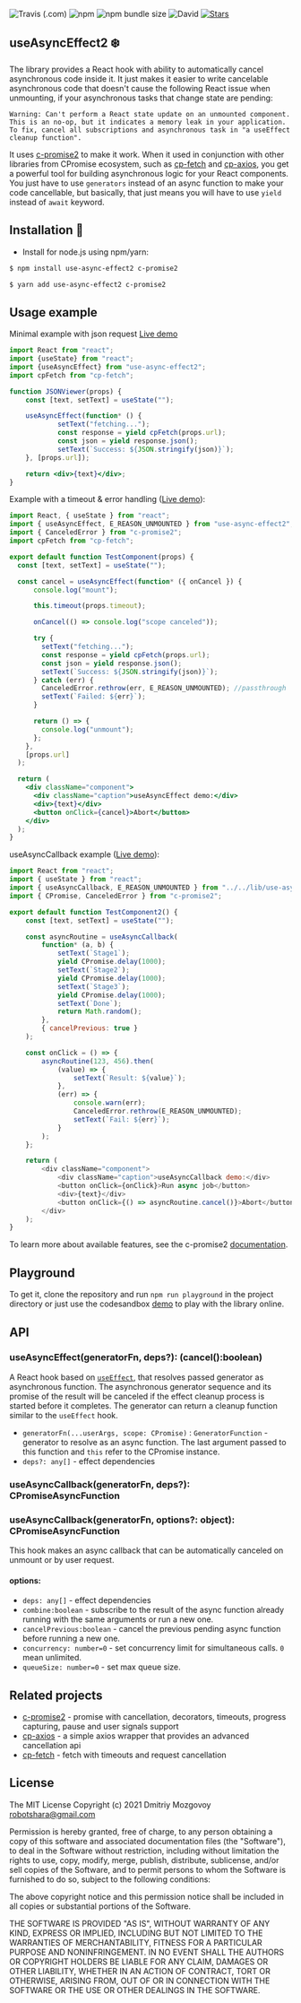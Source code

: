 ![Travis (.com)](https://img.shields.io/travis/com/DigitalBrainJS/use-async-effect)
![npm](https://img.shields.io/npm/dm/use-async-effect2)
![npm bundle size](https://img.shields.io/bundlephobia/minzip/use-async-effect)
![David](https://img.shields.io/david/DigitalBrainJS/use-async-effect)
[![Stars](https://badgen.net/github/stars/DigitalBrainJS/use-async-effect)](https://github.com/DigitalBrainJS/use-async-effect/stargazers)

## useAsyncEffect2 :snowflake:
The library provides a React hook with ability to automatically cancel asynchronous code inside it.
It just makes it easier to write cancelable asynchronous code that doesn't cause 
the following React issue when unmounting, if your asynchronous tasks that change state are pending:
````
Warning: Can't perform a React state update on an unmounted component. 
This is an no-op, but it indicates a memory leak in your application. 
To fix, cancel all subscriptions and asynchronous task in "a useEffect cleanup function".
````
It uses [c-promise2](https://www.npmjs.com/package/c-promise2) to make it work. 
When it used in conjunction with other libraries from CPromise ecosystem,
such as [cp-fetch](https://www.npmjs.com/package/cp-fetch) and [cp-axios](https://www.npmjs.com/package/cp-axios),
you get a powerful tool for building asynchronous logic for your React components.
You just have to use `generators` instead of an async function to make your code cancellable, 
but basically, that just means you will have to use `yield` instead of `await` keyword.
## Installation :hammer:
- Install for node.js using npm/yarn:

```bash
$ npm install use-async-effect2 c-promise2
```

```bash
$ yarn add use-async-effect2 c-promise2
```
## Usage example
Minimal example with json request [Live demo](https://codesandbox.io/s/friendly-murdock-wxq8u?file=/src/TestComponent.js)
````jsx
import React from "react";
import {useState} from "react";
import {useAsyncEffect} from "use-async-effect2";
import cpFetch from "cp-fetch";

function JSONViewer(props) {
    const [text, setText] = useState("");

    useAsyncEffect(function* () {
            setText("fetching...");
            const response = yield cpFetch(props.url);
            const json = yield response.json();
            setText(`Success: ${JSON.stringify(json)}`);
    }, [props.url]);

    return <div>{text}</div>;
}
````
Example with a timeout & error handling ([Live demo](https://codesandbox.io/s/async-effect-demo1-vho29?file=/src/TestComponent.js)):
````jsx
import React, { useState } from "react";
import { useAsyncEffect, E_REASON_UNMOUNTED } from "use-async-effect2";
import { CanceledError } from "c-promise2";
import cpFetch from "cp-fetch";

export default function TestComponent(props) {
  const [text, setText] = useState("");

  const cancel = useAsyncEffect(function* ({ onCancel }) {
      console.log("mount");

      this.timeout(props.timeout);

      onCancel(() => console.log("scope canceled"));

      try {
        setText("fetching...");
        const response = yield cpFetch(props.url);
        const json = yield response.json();
        setText(`Success: ${JSON.stringify(json)}`);
      } catch (err) {
        CanceledError.rethrow(err, E_REASON_UNMOUNTED); //passthrough
        setText(`Failed: ${err}`);
      }

      return () => {
        console.log("unmount");
      };
    },
    [props.url]
  );

  return (
    <div className="component">
      <div className="caption">useAsyncEffect demo:</div>
      <div>{text}</div>
      <button onClick={cancel}>Abort</button>
    </div>
  );
}
````
useAsyncCallback example ([Live demo](https://codesandbox.io/s/use-async-callback-bzpek?file=/src/TestComponent.js)):
````javascript
import React from "react";
import { useState } from "react";
import { useAsyncCallback, E_REASON_UNMOUNTED } from "../../lib/use-async-effect";
import { CPromise, CanceledError } from "c-promise2";

export default function TestComponent2() {
    const [text, setText] = useState("");

    const asyncRoutine = useAsyncCallback(
        function* (a, b) {
            setText(`Stage1`);
            yield CPromise.delay(1000);
            setText(`Stage2`);
            yield CPromise.delay(1000);
            setText(`Stage3`);
            yield CPromise.delay(1000);
            setText(`Done`);
            return Math.random();
        },
        { cancelPrevious: true }
    );

    const onClick = () => {
        asyncRoutine(123, 456).then(
            (value) => {
                setText(`Result: ${value}`);
            },
            (err) => {
                console.warn(err);
                CanceledError.rethrow(E_REASON_UNMOUNTED);
                setText(`Fail: ${err}`);
            }
        );
    };

    return (
        <div className="component">
            <div className="caption">useAsyncCallback demo:</div>
            <button onClick={onClick}>Run async job</button>
            <div>{text}</div>
            <button onClick={() => asyncRoutine.cancel()}>Abort</button>
        </div>
    );
}
````

To learn more about available features, see the c-promise2 [documentation](https://www.npmjs.com/package/c-promise2).

## Playground

To get it, clone the repository and run `npm run playground` in the project directory or
just use the codesandbox [demo](https://codesandbox.io/s/async-effect-demo1-vho29) to play with the library online.

## API

### useAsyncEffect(generatorFn, deps?): (cancel():boolean)
A React hook based on [`useEffect`](https://reactjs.org/docs/hooks-effect.html), that resolves passed generator as asynchronous function. 
The asynchronous generator sequence and its promise of the result will be canceled if 
the effect cleanup process is started before it completes.
The generator can return a cleanup function similar to the `useEffect` hook. 
- `generatorFn(...userArgs, scope: CPromise)` : `GeneratorFunction` - generator to resolve as an async function. 
The last argument passed to this function and `this` refer to the CPromise instance.
- `deps?: any[]` - effect dependencies 

### useAsyncCallback(generatorFn, deps?): CPromiseAsyncFunction
### useAsyncCallback(generatorFn, options?: object): CPromiseAsyncFunction
This hook makes an async callback that can be automatically canceled on unmount or by user request.
#### options:
- `deps: any[]` - effect dependencies 
- `combine:boolean` - subscribe to the result of the async function already 
running with the same arguments or run a new one. 
- `cancelPrevious:boolean` - cancel the previous pending async function before running a new one. 
- `concurrency: number=0` - set concurrency limit for simultaneous calls. `0` mean unlimited.
- `queueSize: number=0` - set max queue size.

## Related projects
- [c-promise2](https://www.npmjs.com/package/c-promise2) - promise with cancellation, decorators, timeouts, progress capturing, pause and user signals support
- [cp-axios](https://www.npmjs.com/package/cp-axios) - a simple axios wrapper that provides an advanced cancellation api
- [cp-fetch](https://www.npmjs.com/package/cp-fetch) - fetch with timeouts and request cancellation

## License

The MIT License Copyright (c) 2021 Dmitriy Mozgovoy robotshara@gmail.com

Permission is hereby granted, free of charge, to any person obtaining a copy of this software and associated documentation files (the "Software"), to deal in the Software without restriction, including without limitation the rights to use, copy, modify, merge, publish, distribute, sublicense, and/or sell copies of the Software, and to permit persons to whom the Software is furnished to do so, subject to the following conditions:

The above copyright notice and this permission notice shall be included in all copies or substantial portions of the Software.

THE SOFTWARE IS PROVIDED "AS IS", WITHOUT WARRANTY OF ANY KIND, EXPRESS OR IMPLIED,
INCLUDING BUT NOT LIMITED TO THE WARRANTIES OF MERCHANTABILITY, FITNESS FOR A PARTICULAR
PURPOSE AND NONINFRINGEMENT. IN NO EVENT SHALL THE AUTHORS OR COPYRIGHT HOLDERS BE LIABLE FOR ANY CLAIM,
DAMAGES OR OTHER LIABILITY, WHETHER IN AN ACTION OF CONTRACT, TORT OR OTHERWISE, ARISING FROM,
OUT OF OR IN CONNECTION WITH THE SOFTWARE OR THE USE OR OTHER DEALINGS IN THE SOFTWARE.
